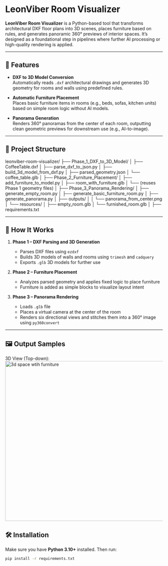 # LeonViber Room Visualizer

**LeonViber Room Visualizer** is a Python-based tool that transforms architectural DXF floor plans into 3D scenes, places furniture based on rules, and generates panoramic 360° previews of interior spaces. It’s designed as a foundational step in pipelines where further AI processing or high-quality rendering is applied.

---

## 🔧 Features

- **DXF to 3D Model Conversion**  
  Automatically reads `.dxf` architectural drawings and generates 3D geometry for rooms and walls using predefined rules.

- **Automatic Furniture Placement**  
  Places basic furniture items in rooms (e.g., beds, sofas, kitchen units) based on simple room logic without AI models.

- **Panorama Generation**  
  Renders 360° panoramas from the center of each room, outputting clean geometric previews for downstream use (e.g., AI-to-image).

---

## 📂 Project Structure

leonviber-room-visualizer/
├── Phase_1_DXF_to_3D_Model/
│ ├── CoffeeTable.dxf
│ ├── parse_dxf_to_json.py
│ ├── build_3d_model_from_dxf.py
│ ├── parsed_geometry.json
│ └── coffee_table.glb
│
├── Phase_2_Furniture_Placement/
│ ├── add_furniture_to_model.py
│ ├── room_with_furniture.glb
│ └── (reuses Phase 1 geometry files)
│
├── Phase_3_Panorama_Rendering/
│ ├── generate_empty_room.py
│ ├── generate_basic_furniture_room.py
│ ├── generate_panorama.py
│ ├── outputs/
│ │ └── panorama_from_center.png
│ └── resources/
│ ├── empty_room.glb
│ └── furnished_room.glb
│
├── requirements.txt

---

## 🚀 How It Works

1. **Phase 1 – DXF Parsing and 3D Generation**
   - Parses DXF files using `ezdxf`
   - Builds 3D models of walls and rooms using `trimesh` and `cadquery`
   - Exports `.glb` 3D models for further use

2. **Phase 2 – Furniture Placement**
   - Analyzes parsed geometry and applies fixed logic to place furniture
   - Furniture is added as simple blocks to visualize layout intent

3. **Phase 3 – Panorama Rendering**
   - Loads `.glb` file
   - Places a virtual camera at the center of the room
   - Renders six directional views and stitches them into a 360° image using `py360convert`

---

## 🖼️ Output Samples

3D View (Top-down):  
<img width="959" height="509" alt="3d space wtih furniture" src="https://github.com/user-attachments/assets/d58d58d0-2158-4166-a1d7-7d83d51b0eaf" />

## 🛠️ Installation

Make sure you have **Python 3.10+** installed. Then run:

```bash
pip install -r requirements.txt

